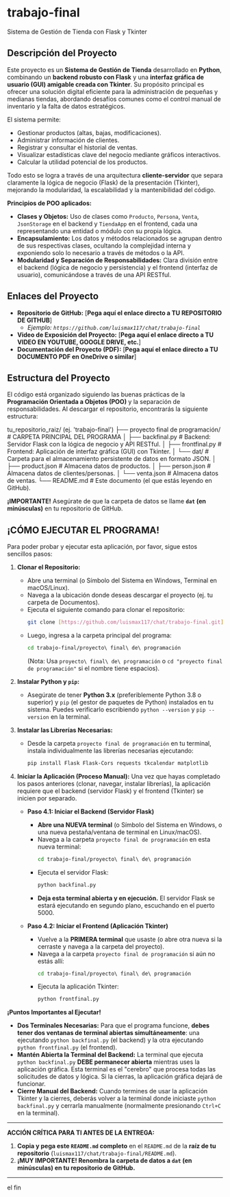 # trabajo-final
Sistema de Gestión de Tienda con Flask y Tkinter

## Descripción del Proyecto

Este proyecto es un **Sistema de Gestión de Tienda** desarrollado en **Python**, combinando un **backend robusto con Flask** y una **interfaz gráfica de usuario (GUI) amigable creada con Tkinter**. Su propósito principal es ofrecer una solución digital eficiente para la administración de pequeñas y medianas tiendas, abordando desafíos comunes como el control manual de inventario y la falta de datos estratégicos.

El sistema permite:
* Gestionar productos (altas, bajas, modificaciones).
* Administrar información de clientes.
* Registrar y consultar el historial de ventas.
* Visualizar estadísticas clave del negocio mediante gráficos interactivos.
* Calcular la utilidad potencial de los productos.

Todo esto se logra a través de una arquitectura **cliente-servidor** que separa claramente la lógica de negocio (Flask) de la presentación (Tkinter), mejorando la modularidad, la escalabilidad y la mantenibilidad del código.

**Principios de POO aplicados:**
* **Clases y Objetos:** Uso de clases como `Producto`, `Persona`, `Venta`, `JsonStorage` en el backend y `TiendaApp` en el frontend, cada una representando una entidad o módulo con su propia lógica.
* **Encapsulamiento:** Los datos y métodos relacionados se agrupan dentro de sus respectivas clases, ocultando la complejidad interna y exponiendo solo lo necesario a través de métodos o la API.
* **Modularidad y Separación de Responsabilidades:** Clara división entre el backend (lógica de negocio y persistencia) y el frontend (interfaz de usuario), comunicándose a través de una API RESTful.

## Enlaces del Proyecto

* **Repositorio de GitHub:** [**Pega aquí el enlace directo a TU REPOSITORIO DE GITHUB**]
    * *Ejemplo: `https://github.com/luismax117/chat/trabajo-final`*
* **Video de Exposición del Proyecto:** [**Pega aquí el enlace directo a TU VIDEO EN YOUTUBE, GOOGLE DRIVE, etc.**]
* **Documentación del Proyecto (PDF):** [**Pega aquí el enlace directo a TU DOCUMENTO PDF en OneDrive o similar**]

## Estructura del Proyecto

El código está organizado siguiendo las buenas prácticas de la **Programación Orientada a Objetos (POO)** y la separación de responsabilidades. Al descargar el repositorio, encontrarás la siguiente estructura:

tu_repositorio_raiz/ (ej. 'trabajo-final')
├── proyecto final de programación/ # CARPETA PRINCIPAL DEL PROGRAMA
│   ├── backfinal.py          # Backend: Servidor Flask con la lógica de negocio y API RESTful.
│   ├── frontfinal.py         # Frontend: Aplicación de interfaz gráfica (GUI) con Tkinter.
│   └── dat/                  # Carpeta para el almacenamiento persistente de datos en formato JSON.
│       ├── product.json      # Almacena datos de productos.
│       ├── person.json       # Almacena datos de clientes/personas.
│       └── venta.json        # Almacena datos de ventas.
└── README.md                 # Este documento (el que estás leyendo en GitHub).

**¡IMPORTANTE!** Asegúrate de que la carpeta de datos se llame **`dat` (en minúsculas)** en tu repositorio de GitHub.

## **¡CÓMO EJECUTAR EL PROGRAMA!**

Para poder probar y ejecutar esta aplicación, por favor, sigue estos sencillos pasos:

1.  **Clonar el Repositorio:**
    * Abre una terminal (o Símbolo del Sistema en Windows, Terminal en macOS/Linux).
    * Navega a la ubicación donde deseas descargar el proyecto (ej. tu carpeta de Documentos).
    * Ejecuta el siguiente comando para clonar el repositorio:
        ```bash
        git clone [https://github.com/luismax117/chat/trabajo-final.git](https://github.com/luismax117/chat/trabajo-final.git)
        ```
    * Luego, ingresa a la carpeta principal del programa:
        ```bash
        cd trabajo-final/proyecto\ final\ de\ programación
        ```
        (Nota: Usa `proyecto\ final\ de\ programación` o `cd "proyecto final de programación"` si el nombre tiene espacios).

2.  **Instalar Python y `pip`:**
    * Asegúrate de tener **Python 3.x** (preferiblemente Python 3.8 o superior) y `pip` (el gestor de paquetes de Python) instalados en tu sistema. Puedes verificarlo escribiendo `python --version` y `pip --version` en la terminal.

3.  **Instalar las Librerías Necesarias:**
    * Desde la carpeta `proyecto final de programación` en tu terminal, instala individualmente las librerías necesarias ejecutando:
        ```bash
        pip install Flask Flask-Cors requests tkcalendar matplotlib
        ```

4.  **Iniciar la Aplicación (Proceso Manual):**
    Una vez que hayas completado los pasos anteriores (clonar, navegar, instalar librerías), la aplicación requiere que el backend (servidor Flask) y el frontend (Tkinter) se inicien por separado.

    * **Paso 4.1: Iniciar el Backend (Servidor Flask)**
        * **Abre una NUEVA terminal** (o Símbolo del Sistema en Windows, o una nueva pestaña/ventana de terminal en Linux/macOS).
        * Navega a la carpeta `proyecto final de programación` en esta nueva terminal:
            ```bash
            cd trabajo-final/proyecto\ final\ de\ programación
            ```
        * Ejecuta el servidor Flask:
            ```bash
            python backfinal.py
            ```
        * **Deja esta terminal abierta y en ejecución.** El servidor Flask se estará ejecutando en segundo plano, escuchando en el puerto 5000.

    * **Paso 4.2: Iniciar el Frontend (Aplicación Tkinter)**
        * Vuelve a la **PRIMERA terminal** que usaste (o abre otra nueva si la cerraste y navega a la carpeta del proyecto).
        * Navega a la carpeta `proyecto final de programación` si aún no estás allí:
            ```bash
            cd trabajo-final/proyecto\ final\ de\ programación
            ```
        * Ejecuta la aplicación Tkinter:
            ```bash
            python frontfinal.py
            ```

**¡Puntos Importantes al Ejecutar!**
* **Dos Terminales Necesarias:** Para que el programa funcione, **debes tener dos ventanas de terminal abiertas simultáneamente**: una ejecutando `python backfinal.py` (el backend) y la otra ejecutando `python frontfinal.py` (el frontend).
* **Mantén Abierta la Terminal del Backend:** La terminal que ejecuta `python backfinal.py` **DEBE permanecer abierta** mientras uses la aplicación gráfica. Esta terminal es el "cerebro" que procesa todas las solicitudes de datos y lógica. Si la cierras, la aplicación gráfica dejará de funcionar.
* **Cierre Manual del Backend:** Cuando termines de usar la aplicación Tkinter y la cierres, deberás volver a la terminal donde iniciaste `python backfinal.py` y cerrarla manualmente (normalmente presionando `Ctrl+C` en la terminal).

---

**ACCIÓN CRÍTICA PARA TI ANTES DE LA ENTREGA:**

1.  **Copia y pega este `README.md` completo** en el `README.md` de la **raíz de tu repositorio** (`luismax117/chat/trabajo-final/README.md`).
2.  **¡MUY IMPORTANTE! Renombra la carpeta de datos a `dat` (en minúsculas) en tu repositorio de GitHub.**

---
el fin
